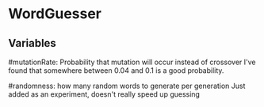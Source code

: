 # WordGuesser

## Variables

#mutationRate: Probability that mutation will occur instead of crossover
I've found that somewhere between 0.04 and 0.1 is a good probability.

#randomness: how many random words to generate per generation
Just added as an experiment, doesn't really speed up guessing
